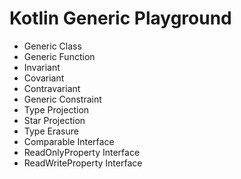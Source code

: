 # Kotlin Generic Playground

- Generic Class
- Generic Function
- Invariant
- Covariant
- Contravariant
- Generic Constraint
- Type Projection
- Star Projection
- Type Erasure
- Comparable Interface
- ReadOnlyProperty Interface
- ReadWriteProperty Interface
